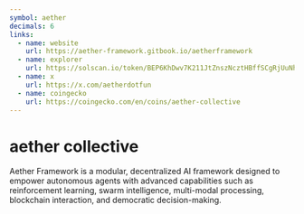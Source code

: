 ```yaml
---
symbol: aether
decimals: 6
links:
  - name: website
    url: https://aether-framework.gitbook.io/aetherframework
  - name: explorer
    url: https://solscan.io/token/BEP6KhDwv7K211JtZnszNcztHBffSCgRjUuNhucopump
  - name: x
    url: https://x.com/aetherdotfun
  - name: coingecko
    url: https://coingecko.com/en/coins/aether-collective
---
```


# aether collective

Aether Framework is a modular, decentralized AI framework designed to empower autonomous agents with advanced capabilities such as reinforcement learning, swarm intelligence, multi-modal processing, blockchain interaction, and democratic decision-making.
